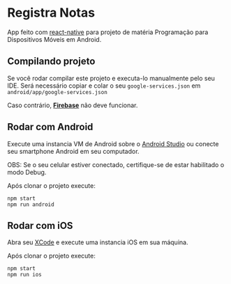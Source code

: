 # Registra Notas
App feito com [react-native](https://reactnative.dev/) para 
projeto de matéria Programação para Dispositivos Móveis em Android.

## Compilando projeto

Se você rodar compilar este projeto e executa-lo manualmente pelo seu IDE.
Será necessário copiar e colar o seu `google-services.json` em `android/app/google-services.json`

Caso contrário, **[Firebase](https://firebase.google.com/?hl=pt)** não deve funcionar.

## Rodar com Android
Execute uma instancia VM de Android sobre o [Android Studio](https://developer.android.com/studio) ou conecte seu smartphone Android em seu computador.

OBS: Se o seu celular estiver conectado, 
certifique-se de estar habilitado o modo Debug.

Após clonar o projeto execute:
```
npm start
npm run android
```

## Rodar com iOS
Abra seu [XCode](https://developer.apple.com/xcode/) e 
execute uma instancia iOS em sua máquina.

Após clonar o projeto execute:
```
npm start
npm run ios
```